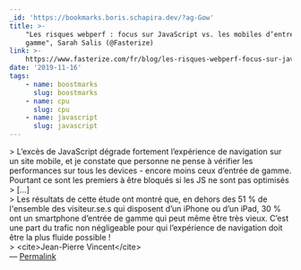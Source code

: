 ```yaml
---
_id: 'https://bookmarks.boris.schapira.dev/?ag-Gow'
title: >-
    "Les risques webperf : focus sur JavaScript vs. les mobiles d’entrée de
    gamme", Sarah Salis (@Fasterize)
link: >-
    https://www.fasterize.com/fr/blog/les-risques-webperf-focus-sur-javascript-vs-les-mobiles-dentree-de-gamme/
date: '2019-11-16'
tags:
    - name: boostmarks
      slug: boostmarks
    - name: cpu
      slug: cpu
    - name: javascript
      slug: javascript
---
```


&gt; L’excès de JavaScript dégrade fortement l’expérience de navigation sur un
site mobile, et je constate que personne ne pense à vérifier les performances
sur tous les devices - encore moins ceux d’entrée de gamme. Pourtant ce sont les
premiers à être bloqués si les JS ne sont pas optimisés<br /> &gt; […]<br />
&gt; Les résultats de cette étude ont montré que, en dehors des 51 % de
l'ensemble des visiteur.se.s qui disposent d’un iPhone ou d’un iPad, 30 % ont un
smartphone d’entrée de gamme qui peut même être très vieux. C’est une part du
trafic non négligeable pour qui l’expérience de navigation doit être la plus
fluide possible !<br /> &gt; &lt;cite&gt;Jean-Pierre Vincent&lt;/cite&gt;
<br>&#8212;
<a href="https://bookmarks.boris.schapira.dev/?ag-Gow" title="Permalink">Permalink</a>
